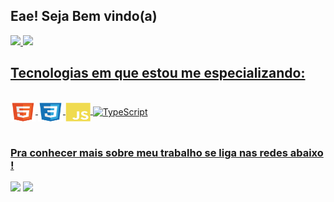 ## Eae! Seja Bem vindo(a)



 <div>
   <a href="https://github.com/ThePredu">
   <img height="180em" src="https://github-readme-stats.vercel.app/api?username=thepredu&show_icons=true&theme=tokyonight&include_all_commits=true&count_private=true"/>
   <img height="180em" src="https://github-readme-stats.vercel.app/api/top-langs/?username=thepredu&layout=compact&langs_count=6&theme=tokyonight"/>
</div>

## Tecnologias em que estou me especializando:

<div style="display: inline_block"><br>
  <img align="center" alt="HTML" height="30" width="40" src="https://raw.githubusercontent.com/devicons/devicon/master/icons/html5/html5-original.svg"/>
  <img align="center" alt="CSS" height="30" width="40" src="https://raw.githubusercontent.com/devicons/devicon/master/icons/css3/css3-original.svg"/>
  <img align="center" alt="Js" height="30" width="40" src="https://raw.githubusercontent.com/devicons/devicon/master/icons/javascript/javascript-plain.svg"/>
  <img align="center" alt="TypeScript" height="30" width="40" src="https://cdn.jsdelivr.net/gh/devicons/devicon/icons/typescript/typescript-plain.svg"/> 
</div>
 
 <br>
 
  ### Pra conhecer mais sobre meu trabalho se liga nas redes abaixo !
 
<div> 
  <a href="https://www.instagram.com/thepredu" target="_blank"><img src="https://img.shields.io/badge/-Instagram-%23E4405F?style=for-the-badge&logo=instagram&logoColor=white" target="_blank"></a>
  <a href="https://www.linkedin.com/in/pedro-da-silva-franco-39187a253/"><img src="https://img.shields.io/badge/LinkedIn-0077B5?style=for-the-badge&logo=linkedin&logoColor=white"></a>
 
  

  

</div>
